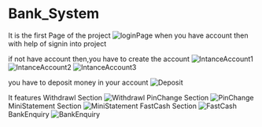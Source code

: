 # Bank_System
It is the first Page of the project 
![loginPage](https://github.com/user-attachments/assets/93bc7412-1265-4007-a0d9-1776fac9f122) 
when you have account then with help of signin into project

if not have account then,you have to create the account
![IntanceAccount1](https://github.com/user-attachments/assets/aff5a107-264e-4224-8957-6f0c4c6b2d62)
![IntanceAccount2](https://github.com/user-attachments/assets/80ce182d-cd2f-4a2b-a289-121ece18525a)
![IntanceAccount3](https://github.com/user-attachments/assets/287b7501-c2b7-4392-b422-f617432f5e44)

you have to deposit money in your account
![Deposit](https://github.com/user-attachments/assets/e5b0060d-f47e-49eb-a581-d684afdca8d4)

It features 
Withdrawl Section
![Withdrawl](https://github.com/user-attachments/assets/3dd4ad48-cd42-4d81-86dc-c1efdcd40b1f)
PinChange Section
![PinChange](https://github.com/user-attachments/assets/df3822a2-12c1-48e3-825b-bb7cd332dcc1)
MiniStatement Section
![MiniStatement](https://github.com/user-attachments/assets/965fdbdc-daef-4f45-b86d-b1670e4503ae)
FastCash Section
![FastCash](https://github.com/user-attachments/assets/3b48a3a6-cfac-4a00-88c2-bec7b55f0f3d)
BankEnquiry
![BankEnquiry](https://github.com/user-attachments/assets/919b80b1-ea1d-46d0-9ea2-1048e80d1fdc)
